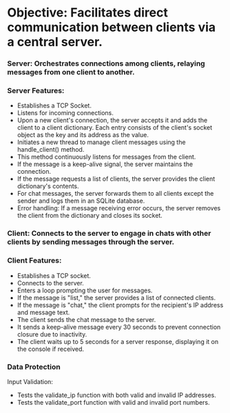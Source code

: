 # Objective: Facilitates direct communication between clients via a central server.

### Server: Orchestrates connections among clients, relaying messages from one client to another.

### Server Features:

* Establishes a TCP Socket.
* Listens for incoming connections.
* Upon a new client's connection, the server accepts it and adds the client to a client dictionary. Each entry consists of the client's socket object as the key and its address as the value.
* Initiates a new thread to manage client messages using the handle_client() method.
* This method continuously listens for messages from the client.
* If the message is a keep-alive signal, the server maintains the connection.
* If the message requests a list of clients, the server provides the client dictionary's contents.
* For chat messages, the server forwards them to all clients except the sender and logs them in an SQLite database.
* Error handling: If a message receiving error occurs, the server removes the client from the dictionary and closes its socket.

### Client: Connects to the server to engage in chats with other clients by sending messages through the server.

### Client Features:

* Establishes a TCP socket.
* Connects to the server.
* Enters a loop prompting the user for messages.
* If the message is "list," the server provides a list of connected clients.
* If the message is "chat," the client prompts for the recipient's IP address and message text.
* The client sends the chat message to the server.
* It sends a keep-alive message every 30 seconds to prevent connection closure due to inactivity.
* The client waits up to 5 seconds for a server response, displaying it on the console if received.

### Data Protection
Input Validation:
* Tests the validate_ip function with both valid and invalid IP addresses.
* Tests the validate_port function with valid and invalid port numbers.
